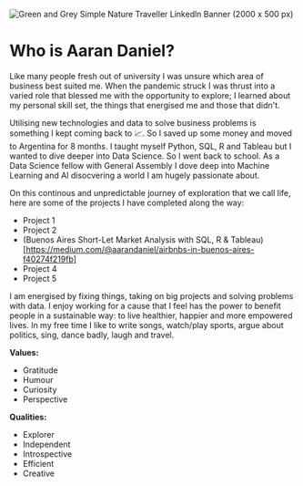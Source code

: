 
![Green and Grey Simple Nature Traveller Linkedln Banner (2000 x 500 px)](https://github.com/acdaniel864/acdaniel864/assets/62990137/6715e5e4-65a9-4502-a348-951cf3b570d7)

# Who is Aaran Daniel?

Like many people fresh out of university I was unsure which area of business best suited me. When the pandemic struck I was thrust into a varied role that blessed me with the opportunity to explore; I learned about my personal skill set, the things that energised me and those that didn't.

Utilising new technologies and data to solve business problems is something I kept coming back to 📈. So I saved up some money and moved to Argentina for 8 months. I taught myself Python, SQL, R and Tableau but I wanted to dive deeper into Data Science. So I went back to school. As a Data Science fellow with General Assembly I dove deep into Machine Learning and AI disocvering a world I am hugely passionate about. 

On this continous and unpredictable journey of exploration that we call life, here are some of the projects I have completed along the way:

- Project 1
- Project 2
- (Buenos Aires Short-Let Market Analysis with SQL, R & Tableau)[https://medium.com/@aarandaniel/airbnbs-in-buenos-aires-f40274f219fb]
- Project 4
- Project 5

I am energised by fixing things, taking on big projects and solving problems with data. I enjoy working for a cause that I feel has the power to benefit people in a sustainable way: to live healthier, happier and more empowered lives. In my free time I like to write songs, watch/play sports, argue about politics, sing, dance badly, laugh and travel. 

**Values:**
- Gratitude 
- Humour 
- Curiosity 
- Perspective

**Qualities:**
- Explorer
- Independent
- Introspective
- Efficient
- Creative

